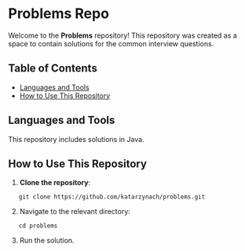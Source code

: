 # Problems Repo

Welcome to the **Problems** repository!
This repository was created as a space to contain solutions
for the common interview questions.

## Table of Contents

- [Languages and Tools](#languages-and-tools)
- [How to Use This Repository](#how-to-use-this-repository)

## Languages and Tools

This repository includes solutions in Java. 

## How to Use This Repository

1. **Clone the repository**: 
```
   git clone https://github.com/katarzynach/problems.git
```
2. Navigate to the relevant directory:
```
   cd problems
```
3. Run the solution.